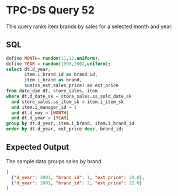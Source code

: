 # TPC-DS Query 52

This query ranks item brands by sales for a selected month and year.

## SQL
```sql
define MONTH= random(11,12,uniform);
define YEAR = random(1998,2002,uniform);
select dt.d_year,
       item.i_brand_id as brand_id,
       item.i_brand as brand,
       sum(ss_ext_sales_price) as ext_price
from date_dim dt, store_sales, item
where dt.d_date_sk = store_sales.ss_sold_date_sk
  and store_sales.ss_item_sk = item.i_item_sk
  and item.i_manager_id = 1
  and dt.d_moy = [MONTH]
  and dt.d_year = [YEAR]
group by dt.d_year, item.i_brand, item.i_brand_id
order by dt.d_year, ext_price desc, brand_id;
```

## Expected Output
The sample data groups sales by brand.
```json
[
  {"d_year": 2001, "brand_id": 1, "ext_price": 30.0},
  {"d_year": 2001, "brand_id": 2, "ext_price": 22.0}
]
```
